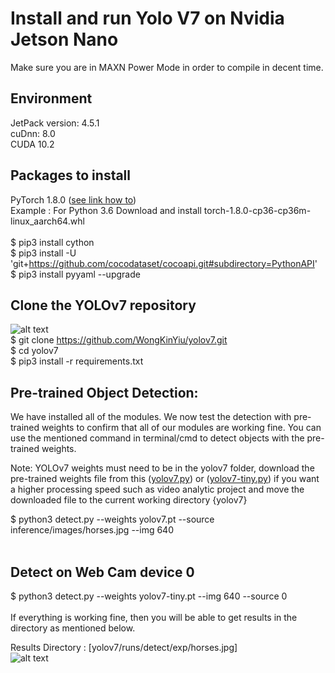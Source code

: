 # Install and run Yolo V7 on Nvidia Jetson Nano
Make sure you are in MAXN Power Mode in order to compile in decent time.<br/>

## Environment <br/>

JetPack version: 4.5.1 <br/>
cuDnn: 8.0 <br/>
CUDA 10.2 <br/>
## Packages to install <br/>

PyTorch 1.8.0 ([see link how to](https://forums.developer.nvidia.com/t/pytorch-for-jetson-version-1-11-now-available/72048)) <br/>
Example : For Python 3.6 Download and install torch-1.8.0-cp36-cp36m-linux_aarch64.whl <br/> <br/>
$ pip3 install cython  <br/>
$ pip3 install -U 'git+https://github.com/cocodataset/cocoapi.git#subdirectory=PythonAPI' <br/>
$ pip3 install pyyaml --upgrade <br/>

## Clone the YOLOv7 repository<br/>
![alt text](https://github.com/WongKinYiu/yolov7/raw/main/figure/performance.png)<br/>
$ git clone https://github.com/WongKinYiu/yolov7.git <br/>
$ cd yolov7 <br/>
$ pip3 install -r requirements.txt <br/>

## Pre-trained Object Detection:

We have installed all of the modules. We now test the detection with pre-trained weights to confirm that all of our modules are working fine. You can use the mentioned command in terminal/cmd to detect objects with the pre-trained weights. <br/>

Note: YOLOv7 weights must need to be in the yolov7 folder, download the pre-trained weights file from this ([yolov7.py](https://github.com/WongKinYiu/yolov7/releases/download/v0.1/yolov7.pt)) or ([yolov7-tiny.py](https://github.com/WongKinYiu/yolov7/releases/download/v0.1/yolov7-tiny.pt)) if you want a higher processing speed such as video analytic project and move the downloaded file to the current working directory {yolov7} <br/>

$ python3 detect.py --weights yolov7.pt --source inference/images/horses.jpg --img 640 <br/><br/>
## Detect on Web Cam device 0
$ python3 detect.py --weights yolov7-tiny.pt --img 640 --source 0 <br/><br/>
If everything is working fine, then you will be able to get results in the directory as mentioned below. <br/>

Results Directory : [yolov7/runs/detect/exp/horses.jpg] <br/>
![alt text](https://github.com/theerawatramchuen/Install-Yolo-V7-on-Jetson-Nano/blob/main/horses.jpg)

